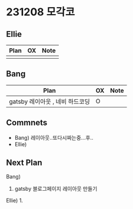 # 231208 모각코

## Ellie

| Plan 	| OX 	| Note 	|
|------	|----	|------	|
|  |  |


## Bang

| Plan 	| OX 	| Note 	|
|------	|----	|------	|
| gatsby 레이아웃 , 네비 하드코딩  | O   |      |



## Commnets
- Bang) 레이아웃..또다시짜는중...후..
- Ellie) 

 
## Next Plan
  Bang) 
 1. gatsby 블로그페이지 레이아웃 만들기 

 
  Ellie)
 1. 